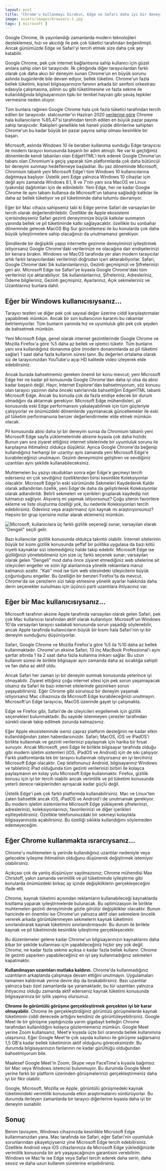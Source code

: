 ```yaml
---
layout: post
title: "Chrome'u kullanmayı bırakın, Edge ve Safari daha iyi bir deneyim sunuyor"
image: assets/images/browsers-1.jpg
tags: [ microsoft ]
---
```

Google Chrome, ilk yayınlandığı zamanlarda modern teknolojileri desteklemesi, hızı ve akıcılığı ile pek çok tüketici tarafından beğenilmişti. Ancak günümüzde Edge ve Safari'yi tercih etmek size daha çok şey katabilir.

Google Chrome, pek çok internet bağlantısına sahip kullanıcı için güzel anılara sahip olan bir tarayıcıdır. İlk çıktığında diğer tarayıcılardan farklı olarak çok daha akıcı bir deneyim sunan Chrome'un en büyük sorunu aslında bugünlerde bile devam ediyor, bellek tüketimi. Chrome'un fazla bellek tüketimi, kişisel bilgisayarınızın fanının arkada bir senfoni orkestrası edasıyla çalışmasına, pilinin su gibi tüketilmesine ve fazla sekme ile kullanıldığında bilgisayarınızın tıpkı bir tembel hayvan gibi yavaş tepkiler vermesine neden oluyor.

Tüm bunlara rağmen Google Chrome hala çok fazla tüketici tarafından tercih edilen bir tarayıcıdır. statcounter'ın Haziran 2020 [verilerine göre](https://gs.statcounter.com/browser-market-share) Chrome hala kullanıcıların %65,47'si tarafından tercih edilen en büyük pazar payına sahip tarayıcıdır. Rakipleri genellikle tek haneli yüzde dilimlerine sahipten Chrome'un bu kadar büyük bir pazar payına sahip olması kesinlikle bir başarı.

Microsoft, aslında Windows 10 ile beraber kullanıma sunduğu Edge tarayıcısı ile modern tarayıcı konusunda başarılı bir adım atmıştı. Ne var ki geçtiğimiz dönemlerde kendi tabanları olan EdgeHTML'i terk ederek Google Chrome'un tabanı olan Chromium'a geçiş yaparak tüm platformlarda çok daha bütüncül bir deneyim sunmayı hedeflemeye başladılar. Bu yaz döneminde Microsoft, Chromium tabanlı yeni Microsoft Edge'i tüm Windows 10 kullanıcılarına dağıtmaya başlıyor. Üstelik yeni Edge yalnızca Windows 10 cihazlar için değil aynı zamanda Windows 8.1, 8 ve 7'nin yanı sıra MacOS ve Linux (yakında) dağıtımları için de edinilebilir. Yeni Edge, her ne kadar Google Chrome ile aynı tabanı kullansa da Microsoft'un tabana sağladığı katkılar ile daha az bellek tüketiyor ve pil tüketiminde daha tutumlu davranıyor.

Eğer bir Mac cihaza sahipseniz tabi ki Edge yerine Safari de varsayılan bir tercih olarak değerlendirilebilir. Özellikle de Apple ekosistemi içerisindeyseniz Safari gezinti deneyiminize büyük katkılar sunmanın yanında bellek ve pil tüketiminde katkı sağlayacaktır. özellikle bu sonbahar döneminde gelecek MacOS Big Sur güncellemesi ile bu konularda çok daha büyük iyileştirmelere sahip olacağınızı da unutmamanız gerekiyor.

Şimdilerde bir değişiklik yapıp internette gezinme deneyiminizi iyileştirmek istiyorsanız Google Chrome'daki verilerinize ne olacağına dair endişelerinizi bir kenara bırakın. Windows ve MacOS tarafında yer alan modern tarayıcılar artık farklı tarayıcılardaki verilerinizi doğrudan içeri aktarabiliyorlar. Safari, Google Chrome'daki Sık kullanılanlarınızı, Gezinti geçmişinizi ve Şifrelerinizi geri alır. Microsoft Edge ise Safari'ye kıyasla Google Chrome'daki tüm verilerinizi içe aktarabiliyor. Sık kullanılanlarınız, Şifreleriniz, Adresleriniz, Ödeme bilgileriniz, Gezinti geçmişiniz, Ayarlarınız, Açık sekmeleriniz ve Uzantılarınız bunlara dahil.

## Eğer bir Windows kullanıcısıysanız...
Tarayıcı testleri ve diğer pek çok sayısal değer üzerine ciddi karşılaştırmalar yapabilmek mümkün. Ancak bir son kullanıcının kararını bu rakamlar belirlemiyorlar. Tüm bunların yanında hız ve uyumluluk gibi pek çok şeyden de bahsetmek mümkün.

Yeni Microsoft Edge, genel olarak internet gezintilerinde Google Chrome ve Mozilla Firefox'a göre %5 daha az bellek ve işlemci tüketir. Tüm bunların yanı sıra kullandığınız donanıma göre (modern donanımlarda az pil tüketimi sağlar) 1 saat daha fazla kullanım süresi tanır. Bu değerleri ortalama olarak siz de tarayıcınızdan YouTube'u açıp HD kalitede video izleyerek elde edebilirsiniz.

Ancak burada bahsetmemiz gereken önemli bir konu mevcut; yeni Microsoft Edge her ne kadar pil konusunda Google Chrome'dan daha iyi olsa da abisi kadar başarılı değil. Hayır, Internet Explorer'dan bahsetmiyorum, söz konusu olan tarayıcı yazımın daha önceki satırlarında bahsettiğim EdgeHTML tabanlı Microsoft Edge. Ancak bu konuda çok da fazla endişe edecek bir durum olmadığını da aktarmak gerekiyor. Microsoft Edge mühendisleri, pil konusunda eski Edge performansını yakalayabilmek için tüm güçleriyle çalışıyorlar ve önümüzdeki dönemlerde yayınlanacak güncellemeler ile eski pil tüketim performansına benzer değerlendirmeler elde etmek mümkün olacak.

Pil konusunda abisi daha iyi bir deneyim sunsa da Chromium tabanlı yeni Microsoft Edge sayfa yüklemelerinde abisine kıyasla çok daha hızlıdır. Bunun yanı sıra ziyaret ettiğiniz internet sitelerinde bir uyumluluk sorunu ile karşılaşma ihtimaliniz oldukça düşüktür. Ayrıca Google Chrome'da beğenip kullandığınız herhangi bir uzantıyı aynı zamanda yeni Microsoft Edge'e kurabileceğinizi unutmayın. Gezinti deneyimizini geliştiren ve sevdiğiniz uzantıları aynı şekilde kullanabileceksiniz.

Muhtemelen bu yazıyı okuduktan sonra eğer Edge'e geçmeyi tercih ederseniz en çok sevdiğiniz özelliklerden birisi kesinlikle Koleksiyonlar olacaktır. Microsoft Edge'in eski sürümünde Sekmeleri Kaydederek Kaldır olarak adlandırılan özellik, yeni Edge'de daha da geliştirilerek Koleksiyonlar olarak adlandırıldı. Belirli sekmeleri ve içerikleri gruplarak kaydedip not tutmanızı sağlıyor. Alışveriş mi yapmak istiyorsunuz? Çoğu sitenin favorilere ekleme ve liste oluşturma özelliği yok, bu nedenle Koleksiyonları tercih edebilirsiniz. Ödeviniz veya araştırmanız için kaynak mı araştırıyorsunuz? Hepsini bir grup içerisine notlar alarak eklemeniz mümkün.

![Microsoft, kullanıcılara üç farklı gizlilik seçeneği sunar, varsayılan olarak "Dengeli" seçili gelir.](/assests/images/edge-gizlilik.jpg)

Bazı kullanıcılar gizlilik konusunda oldukça takıntılı olabilir. İnternet sitelerinin büyük bir kısmı gizlilik konusunda şeffaf bir politika uygulasa da bazı kötü niyetli kaynaklar sizi istemediğiniz halde takip edebilir. Microsoft Edge ise gizliliğinizi yönetebilmeniz için size üç farklı seçenek sunar; varsayılan olarak gelen "Dengeli" mod daha önce ziyaret etmediğiniz web sitelerine ait izleyicileri engeller ve sizin ilgi alanlarınıza yönelik reklamlara maruz kalmanızı azaltır. "Katı" mod ise tüm web sitesindeki izleyicilerin büyük çoğunluğunu engeller. Bu özelliğin bir benzeri Firefox'ta da mevcut. Chrome'da ise çerezlerin sizi takip etmesine yönelik ayarlar hakkında daha derin seçenekler sunulması için üçüncü parti uzantılara ihtiyacınız var.

## Eğer bir Mac kullanıcısıysanız...
Microsoft tarafının aksine Apple tarafında varsayılan olarak gelen Safari, pek çok Mac kullanıcısı tarafından aktif olarak kullanılıyor. Microsoft'un Windows 10'da varsayılan tarayıcı sadakati konusunda sorun yaşadığı söylenebilir, ancak Apple tarafında kullanıcıların büyük bir kısmı hala Safari'nin iyi bir deneyim sunduğunu düşünüyorlar.

Safari, Google Chrome ve Mozilla Firefox'a göre %5 ila %10 daha az bellek kullanmaktadır. Chrome'un aksine Safari, 13 inç MacBook Professional'ı aynı şartlar altında 1 ila 2 saat daha fazla kullanma imkanı sağlar. Bu uzun kullanım süresi ile birlikte bilgisayar aynı zamanda daha az sıcaklığa sahipti ve fan daha az aktif oldu.

Ancak Safari her zaman iyi bir deneyim sunmak konusunda yeterince iyi olmayabilir. Ziyaret ettiğiniz çoğu internet sitesi için pek sorun yaşamayacak olsanız da Safari ile bazı internet sitelerinde gezinirken sorun yaşayabilirsiniz. Eğer Chrome gibi sorunsuz bir deneyim yaşamak istiyorsanız Mac cihazınıza da Microsoft Edge kurabileceğinizi unutmayın. Microsoft'un Edge tarayıcısı, MacOS üzerinde gayet iyi çalışmakta.

Edge ve Firefox gibi, Safari'de de izleyicileri engellemek için gizlilik seçenekleri bulunmaktadır. Bu sayede istenmeyen çerezler tarafından sürekli olarak takip edilmek zorunda kalmazsınız.

Eğer Apple ekosisteminde iseniz çapraz platform desteğinin ne kadar etkin kullanıldığından zaten haberdarsınızdır. Safari; MacOS, iOS ve iPadOS'i birlikte kullanmak ve gezinti verilerinizi paylaşmak için harika bir fırsat sunuyor. Ancak Microsoft, yeni Edge ile birlikte bilgisayar tarafında olduğu gibi modern işletim sistemleri (iOS, iPadOS ve Android) için de sıkı çalışıyor. Farklı platformlarda tek bir tarayıcı kullanmak istiyorsanız en iyi tercihiniz Microsoft Edge olacaktır. Cep telefonunuz Android, bilgisayarınız Windows ve tabletiniz iPad olduğunda tüm gezinti verilerinizi birbiri ile kolayca paylaşmanın en kolay yolu Microsoft Edge kullanmaktır. Firefox, gizlilik konusu için iyi bir tercih olabilir ancak verimlilik ve pil tüketimi konusunda yeterli derece rakiplerinden ayrışacak kadar güçlü değil.

Üstelik Edge'i pek çok farklı platformda kullanabilirsiniz. Mac ve Linux'ten zaten bahsettik ancak iOS, iPadOS ve Android'i de unutmamak gerekiyor. Bu modern işletim sistemlerine Microsoft Edge yükleyerek şifrelerinizi, adreslerinizi, koleksiyonlarınızı, favorilerinizi ve diğer içerikleri eşitleyebilirsiniz. Özellikle telefonunuzdaki bir sekmeyi kolaylıkla bilgisayarınızda açabilirsiniz. Bu özelliği sıklıkla kullandığımı söylemeden edemeyeceğim.

## Eğer Chrome kullanmakta ısrarcıysanız...
Chrome'u muhtemelen iş yerinde kullandığınız uzantılar nedeniyle veya gelecekte iyileşme ihtimalinin olduğunu düşünerek değiştirmek istemiyor olabilirsiniz.

Açıkçası çok da yanlış düşünüyor sayılmazsınız; Chrome mühendisi Max Christoff, yakın zamanda verimlilik ve  pil tüketiminde iyileştirme gibi konularda önümüzdeki birkaç ay içinde değişikliklerin gerçekleşeceğini ifade etti.

Chrome, kaynak tüketimi açısından reklamların kullanabileceği kaynaklarda kısıtlama yaparak iyileştirmelerde bulunacak. Bu optimizasyon ile birlikte muhtemelen gezinti deneyiminde gözle görülür değişiklikler olacaktır. Bunun haricinde en önemlisi ise Chrome'un yalnızca aktif olan sekmelere öncelik vererek arkada görüntülenmeyen sekmelerin kaynak tüketimini sınırlandırarak kaynak tüketimini sınırlandırmasıdır. Bu durum ile birlikte kaynak ve pil tüketiminde kesinlikle iyileştirme gerçekleşecektir.

Bu düzenlemeler gelene kadar Chrome'un bilgisayarınızın kaynaklarını daha kibar bir şekilde kullanması için yapabileceğiniz hiçbir şey yok değil. Chrome, ne kadar fazla sekme açıksa o kadar fazla bellek kullanır. Chrome ile gezinti yaparken yapabileceğiniz en iyi şey kullanmadığınız sekmeleri kapatmaktır.

**Kullanılmayan uzantıları mutlaka kaldırın.** Chrome'da kullanmadığınız uzantıların arkaplanda çalışmaya devam ettiğini unutmayın. Uygulamaları tamamen kaldırmak yerine devre dışı da bırakabilirsiniz. Bazı uzantılar yalnızca bazı özel zamanlarda işe yaramaktadır, bu tür uzantıları yalnızca ihtiyacınız olduğu zamanda aktif ederseniz kaynak tüketimi konusunda bilgisayarınıza bir iyilik yapmış olursunuz.

**Chrome ile görüntülü görüşme gerçekleştirmek gerçekten iyi bir karar olmayabilir.** Chrome ile gerçekleştirdiğiniz görüntülü görüşmelerde kaynak tüketiminin ciddi derecede arttığını kendiniz de görüntüleyebilirsiniz. Google Meet ile bir görüşme yaptığınızda yarım gigabayt belleğin Chrome tarafından kullanıldığını kolayca gözlemlemeniz mümkün. Google Meet yerine Zoom kullansanız, Meet'e kıyasla üçte biri oranında bellek kullanımına ulaşırsınız. Eğer Google Meet'te çok sayıda kullanıcı ile görüşme sağlarsanız 1,5 GB'a kadar bellek tüketiminin aktif olduğunu göreceksinizdir. Bu durumda bilgisayarınızın fanlarının ne kadar gürültüğü olduğundan bahsetmiyorum bile.

Maalesef Google Meet'in Zoom, Skype veya FaceTime'a kıyasla bağımsız bir Mac veya Windows istemcisi bulunmuyor. Bu durumda Google Meet yerine farklı bir platform üzerinden görüşmelerinizi gerçekleştirmeniz daha iyi bir fikir olabilir.

Google, Microsoft, Mozilla ve Apple, görüntülü görüşmedeki kaynak tüketimindeki verimlilik konusunda etkin araştırmalarını sürdürüyorlar. Bu durumda ilerleyen zamanlarda bir tarayıcı diğerlerine kıyasla daha iyi bir deneyim sunabilir.

## Sonuç
Benim tavisyem, Windows cihazınızda kesinlikle Microsoft Edge kullanmanızdan yana. Mac tarafında ise Safari, eğer Safari'nin uyumluluk sorunlarından şikayetçiyseniz yine Microsoft Edge tercih edebilirsiniz. Özellikle Android veya iOS cihazlarınıza da Microsoft Edge yüklediğinizde verimlilik konusunda bir artı yaşayacağınızın garantisini verebilirim. Windows ve Mac'te ise Edge veya Safari tercih ederek daha serin, daha sessiz ve daha uzun kullanım sürelerine erişebilirsiniz.
